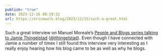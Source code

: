 ```yaml
---
publish: "true"
date: 2023-12-16 08:19:32
url: https://ericmwalk.blog/2023/12/15/such-a-great.html
---
```

Such a great interview on Manuel Moreale’s [People and Blogs series talking to Jamie Thingelstad](https://manuelmoreale.com/pb-jamie-thingelstad) (<a href="https://micro.blog/jthingelstad">@jthingelstad</a>). Even though I have connected with Jamie a number of times I still found this interview very interesting as I really enjoy hearing how his blog came to be as well as why he blogs.